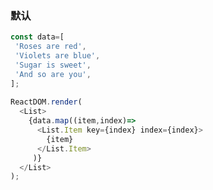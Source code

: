 ### 默认

<!--start-code-->
```js
const data=[
 'Roses are red',
 'Violets are blue',
 'Sugar is sweet',
 'And so are you',
];
  
ReactDOM.render(
  <List>
    {data.map((item,index)=>
      <List.Item key={index} index={index}>
        {item} 
      </List.Item>
     )}
  </List>
);

```
<!--end-code-->
